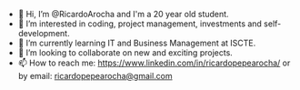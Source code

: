 - 👋 Hi, I’m @RicardoArocha and I'm a 20 year old student.
- 👀 I’m interested in coding, project management, investments and self-development.
- 🌱 I’m currently learning IT and Business Management at ISCTE.
- 💞️ I’m looking to collaborate on new and exciting projects.
- 📫 How to reach me: https://www.linkedin.com/in/ricardopepearocha/ or by email: ricardopepearocha@gmail.com
